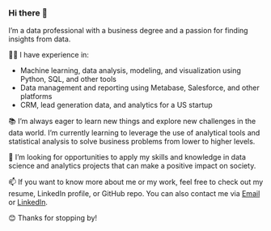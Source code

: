 ### Hi there 👋
I’m a data professional with a business degree and a passion for finding insights from data.

👩‍💻 I have experience in:
- Machine learning, data analysis, modeling, and visualization using Python, SQL, and other tools
- Data management and reporting using Metabase, Salesforce, and other platforms
- CRM, lead generation data, and analytics for a US startup

📚 I’m always eager to learn new things and explore new challenges in the data world. I’m currently learning to leverage the use of analytical tools and statistical analysis to solve business problems from lower to higher levels.

🚀 I’m looking for opportunities to apply my skills and knowledge in data science and analytics projects that can make a positive impact on society.

📫 If you want to know more about me or my work, feel free to check out my resume, LinkedIn profile, or GitHub repo. You can also contact me via [Email](ritikgupta571@gmail.com) or [LinkedIn](https://www.linkedin.com/in/mrritikgupta/).

😊 Thanks for stopping by!
<!--
**GuptaRitik/GuptaRitik** is a ✨ _special_ ✨ repository because its `README.md` (this file) appears on your GitHub profile.

Here are some ideas to get you started:

- 🔭 I’m currently working on ...
- 🌱 I’m currently learning ...
- 👯 I’m looking to collaborate on ...
- 🤔 I’m looking for help with ...
- 💬 Ask me about ...
- 📫 How to reach me: ...
- 😄 Pronouns: ...
- ⚡ Fun fact: ...
-->
